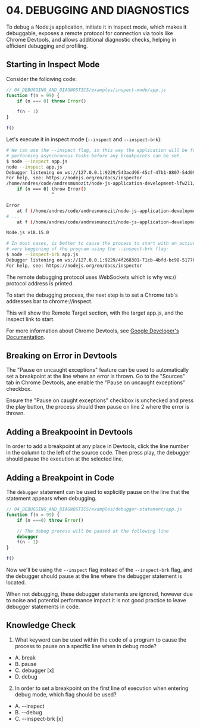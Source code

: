 # 04. DEBUGGING AND DIAGNOSTICS
To debug a Node.js application, initiate it in Inspect mode, which makes it debuggable, exposes a
remote protocol for connection via tools like Chrome Devtools, and allows additional diagnostic
checks, helping in efficient debugging and profiling.

## Starting in Inspect Mode
Consider the following code:
```js
// 04_DEBUGGING_AND_DIAGNOSTICS/examples/inspect-mode/app.js
function f(n = 99) {
    if (n === 0) throw Error()

    f(n - 1)
}

f()

```

Let's execute it in inspect mode (`--inspect` and `--inspect-brk`):
```sh
# We can use the --inspect flag, in this way the application will be fully initialized and be
# performing asynchronous tasks before any breakpoints can be set.
$ node --inspect app.js
node --inspect app.js
Debugger listening on ws://127.0.0.1:9229/543acd96-45cf-47b1-8807-54d09bbb8c3e
For help, see: https://nodejs.org/en/docs/inspector
/home/andres/code/andresmunozit/node-js-application-development-lfw211/04_DEBUGGING_AND_DIAGNOSTICS/examples/inspect-mode/app.js:2
    if (n === 0) throw Error()
                 ^

Error
    at f (/home/andres/code/andresmunozit/node-js-application-development-lfw211/04_DEBUGGING_AND_DIAGNOSTICS/examples/inspect-mode/app.js:2:24)
# ...
    at f (/home/andres/code/andresmunozit/node-js-application-development-lfw211/04_DEBUGGING_AND_DIAGNOSTICS/examples/inspect-mode/app.js:4:5)

Node.js v18.15.0

# In most cases, is better to cause the process to start with an active breakpoint at the
# very beggining of the program using the --inspect-brk flag:
$ node --inspect-brk app.js
Debugger listening on ws://127.0.0.1:9229/4f268301-71cb-4bfd-bc98-517766d75794
For help, see: https://nodejs.org/en/docs/inspector

```

The remote debugging protocol uses WebSockets which is why ws:// protocol address is printed.

To start the debugging process, the next step is to set a Chrome tab's addresses bar to
chrome://inspect.

This will show the Remote Target section, with the target app.js, and the inspect link to start.

For more information about Chrome Devtools, see
[Google Developer's Documentation](https://developer.chrome.com/docs/devtools/).

## Breaking on Error in Devtools
The "Pause on uncaught exceptions" feature can be used to automatically set a breakpoint at the line
where an error is thrown. Go to the "Sources" tab in Chrome Devtools, ane enable the "Pause on
uncaught exceptions" checkbox.

Ensure the "Pause on caught exceptions" checkbox is unchecked and press the play button, the process
should then pause on line 2 where the error is thrown.

## Adding a Breakpooint in Devtools
In order to add a breakpoint at any place in Devtools, click the line number in the column to the
left of the source code. Then press play, the debugger should pause the execution at the selected
line.

## Adding a Breakpoint in Code
The `debugger` statement can be used to explicitly pause on the line that the statement appears when
debugging.

```js
// 04_DEBUGGING_AND_DIAGNOSTICS/examples/debugger-statement/app.js
function f(n = 99) {
    if (n ===0) throw Error()

    // The debug process will be paused at the following line
    debugger
    f(n - 1)
}

f()

```

Now we'll be using the `--inspect` flag instead of the `--inspect-brk` flag, and the debugger should
pause at the line where the debugger statement is located.

When not debugging, these debugger statements are ignored, however due to noise and potential
performance impact it is not good practice to leave debugger statements in code.

## Knowledge Check
1. What keyword can be used within the code of a program to cause the process to pause on a specific
line when in debug mode?
- A. break
- B. pause
- C. debugger [x]
- D. debug

2. In order to set a breakpoint on the first line of execution when entering debug mode, which flag
should be used?
- A. --inspect
- B. --debug
- C. --inspect-brk [x]

